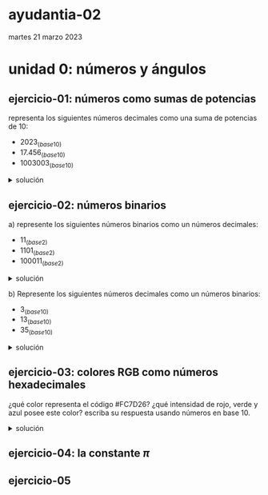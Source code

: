 # ayudantia-02

martes 21 marzo 2023

# unidad 0: números y ángulos

<!---
## qué deben saber:

- diferencia entre números naturales y reales
- noción de infinito
- qué son los sistemas numéricos
- conversión entre sistemas numéricos distintos
    - sistema decimal
    - sistema binario
    - sistema hexadecimal
- qué es son los ángulos y como se miden
- diferencia entre grados y radianes
- conversión entre grados y radianes
- ¿qué es $\pi$?  
--->

## ejercicio-01: números como sumas de potencias

representa los siguientes números decimales como una suma de potencias de 10:

- $2023_{(base10)}$
- $17.456_{(base10)}$
- $1003003_{(base10)}$

<details>
<summary>solución</summary>

los números que utilizamos día a día está formado por un código de diez símbolos (del 0 al 9). A esto se le llama un código numérico de base 10.

para realizar la suma de potencias de 10 nos debemos fijar en el orden de los números de derecha a izquierda.

el resultado para los números pedidos es:

- $2023_{(base10)} \Rightarrow 2 \cdot 10^3 + 2 \cdot 10^1 + 3 \cdot 10^0$

- $17.456_{(base10)}  \Rightarrow  1 \cdot 10^1 + 7 \cdot 10^0 + 4 \cdot 10^{-1} + 5 \cdot 10^{-2} + 6 \cdot 10^{-2}$

- $1003003_{(base10)} \Rightarrow 1 \cdot 10^6 + 3 \cdot 10^3 + 3 \cdot 10^0$
        
</details>

## ejercicio-02: números binarios

a) represente los siguientes números binarios como un números decimales:

- $11_{(base2)}$
- $1101_{(base2)}$
- $100011_{(base2)}$

<details>
    <summary>solución</summary>

el sistema binario ocupa solo dos dígitos (el 0 y el 1).

para convertir cualquier número binario a un número decimal, debemos representar el número como una suma de potencias de 2 y luego ejecutar la suma.

para el caso del número binario 11, la suma de potencias de dos quedaría:

$$11_{(base2)} \Rightarrow 1 \cdot 2^1 + 1 \cdot 2^0$$

$$= 2 + 1 = 3_{(base10)}$$

$$\therefore \ 11_{(base2)} \Rightarrow 3_{(base10)}$$

Para el caso del número binario 1101:

$$1101_{(base2)} \Rightarrow 1 \cdot 2^3 + 1 \cdot 2^2 + 0 \cdot 2^1 + 1 \cdot 2^0$$

$$= 8 + 4 + 0 + 1 \\ = 13_{(base10)}$$

$$\therefore \ 1101_{(base2)} \Rightarrow 13_{(base10)}$$

Y para convertir el número binario 100011 a decimal:

$$100011_{(base2)} \Rightarrow 1 \cdot 2^5 + 1 \cdot 2^1 + 1 \cdot 2^0$$

$$= 32 + 2 + 1 \\ = 35_{(base10)}$$

$$\therefore \ 100011_{(base2)} \Rightarrow 35_{(base10)}$$

</details>

b) Represente los siguientes números decimales como un números binarios:

- $3_{(base10)}$
- $13_{(base10)}$
- $35_{(base10)}$

<details>
    <summary>solución</summary>

para convertir un número en base 10 a cualquier otra base, debemos realizar divisiones sucesivas e ir registrando el residuo de esa división.

Para convertir $3_{(base10)}$ hacemos lo siguiente:

1. Dividimos $3 \div 2 = 1$ con residuo $1$. Este residuo es la primera cifra de nuestro número binario.
2. Dividimo $1 \div 2 = 0$ con residuo $1$. Este residuo es la segunda cifra de nuestro número binario.

Para formar el número binario recopilamos los residuos calculados:

$$\therefore \ 3_{(base10)} \Rightarrow 11_{(base2)}$$

Para convertir $13_{(base10)}$ hacemos lo siguiente:

1. Dividimos $13 \div 2 = 6$ con residuo $1$
2. Dividimos $6 \div 2 = 3$ con residuo $0$
3. Dividimos $3 \div 2 = 1$ con residuo $1$
4. Dividimos $1 \div 2 = 0$ con residuo $1$

Recopilando los residuos obtenemos:

$$\therefore \ 13_{(base10)} \Rightarrow 1101_{(base2)}$$

Para convertir $35_{(base10)}$ hacemos lo mismo:

1. Dividimos $35 \div 2 = 17$ con residuo $1$
2. Dividimos $17 \div 2 = 8$ con residuo $1$
3. Dividimos $8 \div 2 = 4$ con residuo $0$
4. Dividimos $4 \div 2 = 2$ con residuo $0$
5. Dividimos $2 \div 2 = 1$ con residuo $0$
6. Dividimos $1 \div 2 = 0$ con residuo $1$

Recopilando los residuos obtenemos:

$$\therefore \ 35_{(base10)} \Rightarrow 100011_{(base2)}$$

</details>

## ejercicio-03: colores RGB como números hexadecimales

¿qué color representa el código #FC7D26? ¿qué intensidad de rojo, verde y azul posee este color? escriba su respuesta usando números en base 10.


<details>
    <summary>solución</summary>

usualmente en los sistemas digitales como nuestros computadores o celulares se utilizan números en base hexadecimal para representar los colores del espectro visible, con números que van del 0 a 255.

el código hexadecimal posee 16 símbolos:

| base 10 | 0 | 1 | 2 | 3 | 4 | 5 | 6 | 7 | 8 | 9 | 10 | 11 | 12 | 13 | 14 | 15 |
|---------|---|---|---|---|---|---|---|---|---|---|----|----|----|----|----|----|
| base 16 | 0 | 1 | 2 | 3 | 4 | 5 | 6 | 7 | 8 | 9 | A  | B  | C  | D  | E  | F  |

los códigos de colores poseen 6 cifras hexadecimales. ej: #AA00FF

las dos cifras más a la izquierda representan la intensidad del color rojo (AA), las próximas dos cifras la intensidad del color verde (00), y las últimas dos cifras la intensidad del color azul (FF).

### analizando el color #FC7D26

el color #FC7D26 tiene FC en rojo, 7D en verde y 26 en azul.

### intensidad de rojo

para convertir la cifra FC a decimal hacemos la multiplicación por potencias de 16:

$$FC_{(base16)} \Rightarrow F \cdot 16^1 + C \cdot 16^0$$

convertimos las letras a números

$$FC_{(base16)} \Rightarrow 15 \cdot 16^1 + 12 \cdot 16^0$$

y calculamos

$$ = 240 + 12 = 252$$

$$\therefore \ FC_{(base16)} \Rightarrow 252_{(base10)}$$

por lo tanto este color tiene una intensidad 252 de rojo.

### intensidad de verde

para convertir la cifra 7D a decimal hacemos la multiplicación por potencias de 16:

$$7D_{(base16)} \Rightarrow 7 \cdot 16^1 + D \cdot 16^0$$

Convertimos las letras a números

$$7D_{(base16)} \Rightarrow 7 \cdot 16^1 + 13 \cdot 16^0$$

y calculamos

$$ = 112 + 13 = 125$$

$$\therefore \ 7D_{(base16)} \Rightarrow 125_{(base10)}$$

Por lo tanto este color tiene una intensidad 125 de verde.

### Intensidad de azul

Para convertir la cifra 26 a decimal hacemos la multiplicación por potencias de 16:

$$26_{(base16)} \Rightarrow 2 \cdot 16^1 + 6 \cdot 16^0$$

y calculamos

$$ = 32 + 6 = 38$$

$$\therefore \ 26_{(base16)} \Rightarrow 125_{(base10)}$$

Por lo tanto este color tiene una intensidad 38 de azul.

### conclusión final

Finalmente tenemos que este color está formado por la siguiente combinación de colores RGB:

$$\therefore \ \# FC7D26_{(base16)} \Rightarrow (R,G,B) = (252_{(base10)}, \ 125_{(base10)}, \ 38_{(base10)})$$

Este color tiene mucho rojo (cerca del máximo de 255), intensidad moderada de azul y muy poco verde, por lo que se puede concluir que representa un color anaranjado.

</details>

## ejercicio-04: la constante $\pi$

## ejercicio-05



